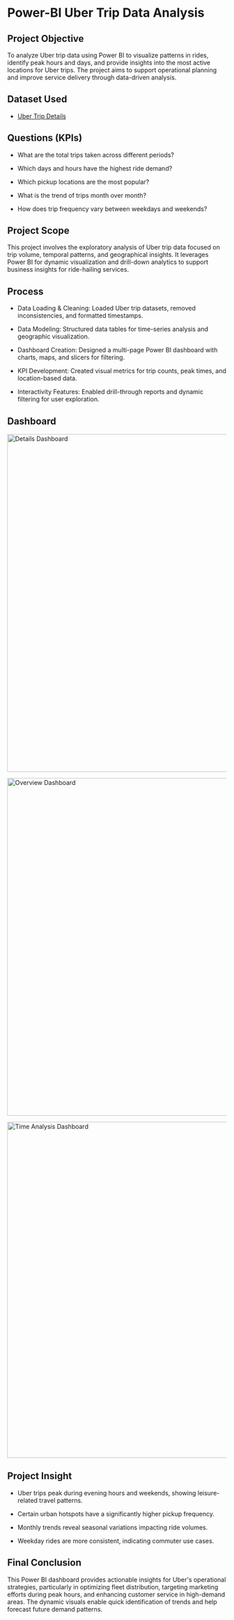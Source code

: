 # Power-BI Uber Trip Data Analysis

## Project Objective

To analyze Uber trip data using Power BI to visualize patterns in rides, identify peak hours and days, and provide insights into the most active locations for Uber trips. The project aims to support operational planning and improve service delivery through data-driven analysis.

## Dataset Used

- <a href="https://github.com/AkashVR07/Tableau-Electric-Vehicle-Sales-Analysis/blob/main/EV_Population_Data.zip">Uber Trip Details</a>

## Questions (KPIs)

- What are the total trips taken across different periods?

- Which days and hours have the highest ride demand?

- Which pickup locations are the most popular?

- What is the trend of trips month over month?

- How does trip frequency vary between weekdays and weekends?

## Project Scope

This project involves the exploratory analysis of Uber trip data focused on trip volume, temporal patterns, and geographical insights. It leverages Power BI for dynamic visualization and drill-down analytics to support business insights for ride-hailing services.

## Process

- Data Loading & Cleaning: Loaded Uber trip datasets, removed inconsistencies, and formatted timestamps.

- Data Modeling: Structured data tables for time-series analysis and geographic visualization.

- Dashboard Creation: Designed a multi-page Power BI dashboard with charts, maps, and slicers for filtering.

- KPI Development: Created visual metrics for trip counts, peak times, and location-based data.

- Interactivity Features: Enabled drill-through reports and dynamic filtering for user exploration.

## Dashboard

<p>
<img width="1560" height="776" alt="Details Dashboard" src="https://github.com/user-attachments/assets/50efaef1-479d-4b2a-9410-bcc1b96b67c2" />
</p>

<p><img width="1560" height="776" alt="Overview Dashboard" src="https://github.com/user-attachments/assets/c3db7966-367d-4a36-a948-5d921e9cb19b" />
</p>

<img width="1557" height="772" alt="Time Analysis Dashboard" src="https://github.com/user-attachments/assets/c7c312c3-6355-46fa-b743-a3f441df16b9" />
</p>

## Project Insight

- Uber trips peak during evening hours and weekends, showing leisure-related travel patterns.

- Certain urban hotspots have a significantly higher pickup frequency.

- Monthly trends reveal seasonal variations impacting ride volumes.

- Weekday rides are more consistent, indicating commuter use cases.

## Final Conclusion

This Power BI dashboard provides actionable insights for Uber's operational strategies, particularly in optimizing fleet distribution, targeting marketing efforts during peak hours, and enhancing customer service in high-demand areas. The dynamic visuals enable quick identification of trends and help forecast future demand patterns.
